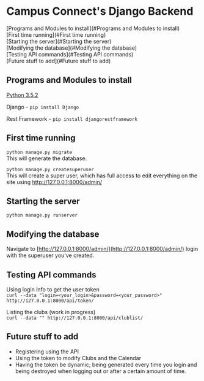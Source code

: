 # Campus Connect's Django Backend

[Programs and Modules to install](#Programs and Modules to install)  
[First time running](#First time running)  
[Starting the server](#Starting the server)  
[Modifying the database](#Modifying the database)  
[Testing API commands](#Testing API commands)  
[Future stuff to add](#Future stuff to add)  


## Programs and Modules to install

[Python 3.5.2](https://www.python.org/downloads/release/python-352/)

Django - `pip install Django`

Rest Framework - `pip install djangorestframework`


## First time running
`python manage.py migrate`  
This will generate the database.

`python manage.py createsuperuser`  
This will create a super user, which has full access to edit everything on the site using http://127.0.0.1:8000/admin/


## Starting the server
`python manage.py runserver`

## Modifying the database
Navigate to [http://127.0.0.1:8000/admin/](http://127.0.0.1:8000/admin/) login with the superuser you've created.

## Testing API commands
Using login info to get the user token  
`curl --data "login=<your_login>&password=<your_password>"  http://127.0.0.1:8000/api/token/`

Listing the clubs (work in progress)  
`curl --data "" http://127.0.0.1:8000/api/clublist/`

## Future stuff to add
 * Registering using the API
 * Using the token to modify Clubs and the Calendar
 * Having the token be dynamic; being generated every time you login and being destroyed when logging out or after a certain amount of time.
